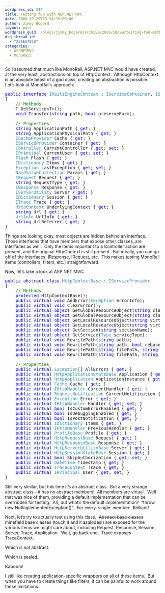 ```yaml
---
wordpress_id: 244
title: Testing fun with ASP.NET MVC
date: 2008-10-29T23:14:15+00:00
author: Jimmy Bogard
layout: post
wordpress_guid: /blogs/jimmy_bogard/archive/2008/10/29/testing-fun-with-asp-net-mvc.aspx
dsq_thread_id:
  - "265617030"
categories:
  - ASPNETMVC
  - MonoRail
---
```

So I assumed that much like MonoRail, ASP.NET MVC would have created, at the very least, abstractions on top of HttpContext.&#160; Although HttpContext is an absolute beast of a god class, creating an abstraction is possible.&#160; Let’s look at MonoRail’s approach:

<pre><span style="color: blue">public interface </span><span style="color: #2b91af">IRailsEngineContext </span>: <span style="color: #2b91af">IServiceContainer</span>, <span style="color: #2b91af">IServiceProvider
</span>{
    <span style="color: green">// Methods
    </span>T GetService&lt;T&gt;();
    <span style="color: blue">void </span>Transfer(<span style="color: blue">string </span>path, <span style="color: blue">bool </span>preserveForm);

    <span style="color: green">// Properties
    </span><span style="color: blue">string </span>ApplicationPath { <span style="color: blue">get</span>; }
    <span style="color: blue">string </span>ApplicationPhysicalPath { <span style="color: blue">get</span>; }
    <span style="color: #2b91af">ICacheProvider </span>Cache { <span style="color: blue">get</span>; }
    <span style="color: #2b91af">IServiceProvider </span>Container { <span style="color: blue">get</span>; }
    <span style="color: #2b91af">Controller </span>CurrentController { <span style="color: blue">get</span>; <span style="color: blue">set</span>; }
    <span style="color: #2b91af">IPrincipal </span>CurrentUser { <span style="color: blue">get</span>; <span style="color: blue">set</span>; }
    <span style="color: #2b91af">Flash </span>Flash { <span style="color: blue">get</span>; }
    <span style="color: #2b91af">IDictionary </span>Items { <span style="color: blue">get</span>; }
    <span style="color: #2b91af">Exception </span>LastException { <span style="color: blue">get</span>; <span style="color: blue">set</span>; }
    <span style="color: #2b91af">NameValueCollection </span>Params { <span style="color: blue">get</span>; }
    <span style="color: #2b91af">IRequest </span>Request { <span style="color: blue">get</span>; }
    <span style="color: blue">string </span>RequestType { <span style="color: blue">get</span>; }
    <span style="color: #2b91af">IResponse </span>Response { <span style="color: blue">get</span>; }
    <span style="color: #2b91af">IServerUtility </span>Server { <span style="color: blue">get</span>; }
    <span style="color: #2b91af">IDictionary </span>Session { <span style="color: blue">get</span>; }
    <span style="color: #2b91af">ITrace </span>Trace { <span style="color: blue">get</span>; }
    <span style="color: #2b91af">HttpContext </span>UnderlyingContext { <span style="color: blue">get</span>; }
    <span style="color: blue">string </span>Url { <span style="color: blue">get</span>; }
    <span style="color: #2b91af">UrlInfo </span>UrlInfo { <span style="color: blue">get</span>; }
    <span style="color: blue">string </span>UrlReferrer { <span style="color: blue">get</span>; }
}</pre>

[](http://11011.net/software/vspaste)

Things are looking okay, most objects are hidden behind an interface.&#160; Those interfaces that have members that expose other classes, are interfaces as well.&#160; Only the items important to a Controller action are present, and the original HttpContext is still present.&#160; But ideally, you can go off of the interfaces, IResponse, IRequest, etc.&#160; This makes testing MonoRail items (controllers, filters, etc.) straightforward.

Now, let’s take a look at ASP.NET MVC:

<pre><span style="color: blue">public abstract class </span><span style="color: #2b91af">HttpContextBase </span>: <span style="color: #2b91af">IServiceProvider
</span>{
    <span style="color: green">// Methods
    </span><span style="color: blue">protected </span>HttpContextBase();
    <span style="color: blue">public virtual void </span>AddError(<span style="color: #2b91af">Exception </span>errorInfo);
    <span style="color: blue">public virtual void </span>ClearError();
    <span style="color: blue">public virtual object </span>GetGlobalResourceObject(<span style="color: blue">string </span>classKey, <span style="color: blue">string </span>resourceKey);
    <span style="color: blue">public virtual object </span>GetGlobalResourceObject(<span style="color: blue">string </span>classKey, <span style="color: blue">string </span>resourceKey, <span style="color: #2b91af">CultureInfo </span>culture);
    <span style="color: blue">public virtual object </span>GetLocalResourceObject(<span style="color: blue">string </span>virtualPath, <span style="color: blue">string </span>resourceKey);
    <span style="color: blue">public virtual object </span>GetLocalResourceObject(<span style="color: blue">string </span>virtualPath, <span style="color: blue">string </span>resourceKey, <span style="color: #2b91af">CultureInfo </span>culture);
    <span style="color: blue">public virtual object </span>GetSection(<span style="color: blue">string </span>sectionName);
    <span style="color: blue">public virtual object </span>GetService(<span style="color: #2b91af">Type </span>serviceType);
    <span style="color: blue">public virtual void </span>RewritePath(<span style="color: blue">string </span>path);
    <span style="color: blue">public virtual void </span>RewritePath(<span style="color: blue">string </span>path, <span style="color: blue">bool </span>rebaseClientPath);
    <span style="color: blue">public virtual void </span>RewritePath(<span style="color: blue">string </span>filePath, <span style="color: blue">string </span>pathInfo, <span style="color: blue">string </span>queryString);
    <span style="color: blue">public virtual void </span>RewritePath(<span style="color: blue">string </span>filePath, <span style="color: blue">string </span>pathInfo, <span style="color: blue">string </span>queryString, <span style="color: blue">bool </span>setClientFilePath);

    <span style="color: green">// Properties
    </span><span style="color: blue">public virtual </span><span style="color: #2b91af">Exception</span>[] AllErrors { <span style="color: blue">get</span>; }
    <span style="color: blue">public virtual </span><span style="color: #2b91af">HttpApplicationStateBase </span>Application { <span style="color: blue">get</span>; }
    <span style="color: blue">public virtual </span><span style="color: #2b91af">HttpApplication </span>ApplicationInstance { <span style="color: blue">get</span>; <span style="color: blue">set</span>; }
    <span style="color: blue">public virtual </span><span style="color: #2b91af">Cache </span>Cache { <span style="color: blue">get</span>; }
    <span style="color: blue">public virtual </span><span style="color: #2b91af">IHttpHandler </span>CurrentHandler { <span style="color: blue">get</span>; }
    <span style="color: blue">public virtual </span><span style="color: #2b91af">RequestNotification </span>CurrentNotification { <span style="color: blue">get</span>; }
    <span style="color: blue">public virtual </span><span style="color: #2b91af">Exception </span>Error { <span style="color: blue">get</span>; }
    <span style="color: blue">public virtual </span><span style="color: #2b91af">IHttpHandler </span>Handler { <span style="color: blue">get</span>; <span style="color: blue">set</span>; }
    <span style="color: blue">public virtual bool </span>IsCustomErrorEnabled { <span style="color: blue">get</span>; }
    <span style="color: blue">public virtual bool </span>IsDebuggingEnabled { <span style="color: blue">get</span>; }
    <span style="color: blue">public virtual bool </span>IsPostNotification { <span style="color: blue">get</span>; }
    <span style="color: blue">public virtual </span><span style="color: #2b91af">IDictionary </span>Items { <span style="color: blue">get</span>; }
    <span style="color: blue">public virtual </span><span style="color: #2b91af">IHttpHandler </span>PreviousHandler { <span style="color: blue">get</span>; }
    <span style="color: blue">public virtual </span><span style="color: #2b91af">ProfileBase </span>Profile { <span style="color: blue">get</span>; }
    <span style="color: blue">public virtual </span><span style="color: #2b91af">HttpRequestBase </span>Request { <span style="color: blue">get</span>; }
    <span style="color: blue">public virtual </span><span style="color: #2b91af">HttpResponseBase </span>Response { <span style="color: blue">get</span>; }
    <span style="color: blue">public virtual </span><span style="color: #2b91af">HttpServerUtilityBase </span>Server { <span style="color: blue">get</span>; }
    <span style="color: blue">public virtual </span><span style="color: #2b91af">HttpSessionStateBase </span>Session { <span style="color: blue">get</span>; }
    <span style="color: blue">public virtual bool </span>SkipAuthorization { <span style="color: blue">get</span>; <span style="color: blue">set</span>; }
    <span style="color: blue">public virtual </span><span style="color: #2b91af">DateTime </span>Timestamp { <span style="color: blue">get</span>; }
    <span style="color: blue">public virtual </span><span style="color: #2b91af">TraceContext </span>Trace { <span style="color: blue">get</span>; }
    <span style="color: blue">public virtual </span><span style="color: #2b91af">IPrincipal </span>User { <span style="color: blue">get</span>; <span style="color: blue">set</span>; }
}</pre>

[](http://11011.net/software/vspaste)

Still very similar, but this time it’s an abstract class.&#160; But a very strange abstract class – it has no abstract members!&#160; All members are virtual.&#160; Well that was nice of them, providing a default implementation that can be overridden for testing.&#160; Ah, but what’s the default implementation?&#160; “throw new NotImplementedException()”.&#160; For every. single. member.&#160; Brilliant!

Next, let’s try to actually test using this class.&#160; <strike>Abstract base classes</strike> minefield base classes (touch it and it asplodes!) are exposed for the various items we might care about, including Request, Response, Session, Server, Trace, Application.&#160; Wait, go back one.&#160; Trace exposes TraceContext.

Which is not abstract.

Which is sealed.

Kaboom!

I still like creating application-specific wrappers on all of these items.&#160; But when you have to create things like filters, it can be painful to work around these limitations.